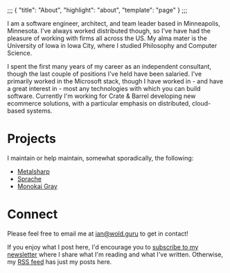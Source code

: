 ;;;
{
	"title": "About",
	"highlight": "about",
	"template": "page"
}
;;;

I am a software engineer, architect, and team leader based in Minneapolis, Minnesota. I've always worked distributed though, so I've have had the pleasure of working with firms all across the US. My alma mater is the University of Iowa in Iowa City, where I studied Philosophy and Computer Science.

I spent the first many years of my career as an independent consultant, though the last couple of positions I've held have been salaried. I've primarily worked in the Microsoft stack, though I have worked in - and have a great interest in - most any technologies with which you can build software. Currently I'm working for Crate & Barrel developing new ecommerce solutions, with a particular emphasis on distributed, cloud-based systems.

# Projects

I maintain or help maintain, somewhat sporadically, the following:

* [Metalsharp](https://github.com/IanWold/Metalsharp)
* [Sprache](https://github.com/sprache/Sprache)
* [Monokai Gray](https://github.com/IanWold/MonokaiGray)

# Connect

Please feel free to email me at [ian@wold.guru](mailto:ian@wold.guru?subject=Hello) to get in contact!

If you enjoy what I post here, I'd encourage you to [subscribe to my newsletter](https://buttondown.email/ianwold) where I share what I'm reading and what I've written. Otherwise, my [RSS feed](https://ian.wold.guru/feed.xml) has just my posts here.
